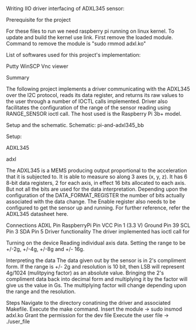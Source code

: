Writing IIO driver interfacing of ADXL345 sensor:

Prerequisite for the project

For these files to run we need raspberry pi running on linux kernel. To update and build the kernel use link. First remove the loaded module. Command to remove the module is "sudo rmmod adxl.ko"

List of softwares used for this project's implementation:

Putty
WinSCP
Vnc viewer


Summary

The following project implements a driver communicating with the ADXL345 over the I2C protocol, reads its data register, and returns its raw values to the user through a number of IOCTL calls implemented. Driver also facilitates the configuration of the range of the sensor reading using RANGE_SENSOR ioctl call. The host used is the Raspberry Pi 3b+ model.


Setup and the schematic.
Schematic: pi-and-adxl345_bb

Setup:

ADXL345

adxl

The ADXL345 is a MEMS producing output proportional to the acceleration that it is subjected to. It is able to measure so along 3 axes (x, y, z). It has 6 8-bit data registers, 2 for each axis, in effect 16 bits allocated to each axis. But not all the bits are used for the data interpretation. Depending upon the configuration of the DATA_FORMAT_REGISTER the number of bits actually associated with the data change. The Enable register also needs to be configured to get the sensor up and running. For further reference, refer the ADXL345 datasheet here.

Connections
ADXL Pin	RaspberryPi Pin
VCC	Pin 1 (3.3 V)
Ground	Pin 39
SCL	Pin 3
SDA	Pin 5
Driver functionality
The driver implemented has ioctl call for

Turning on the device
Reading individual axis data.
Setting the range to be +/-2g, +/-4g, +/-8g and +/- 16g.

Interpreting the data
The data given out by the sensor is in 2's compliment form. If the range is +/- 2g and resolution is 10 bit, then LSB will represent 4g/1024 (mulitpying factor) as an absolute value. Bringing the 2's compliment data back into decimal form and multiplying it by the factor will give us the value in Gs. The multiplying factor will change depending upon the range and the resolution.

Steps
Navigate to the directory conatining the driver and associated Makefile.
Execute the make command.
Insert the module -> sudo insmod adxl.ko
Grant the permission for the dev file
Execute the user file -> ./user_file
